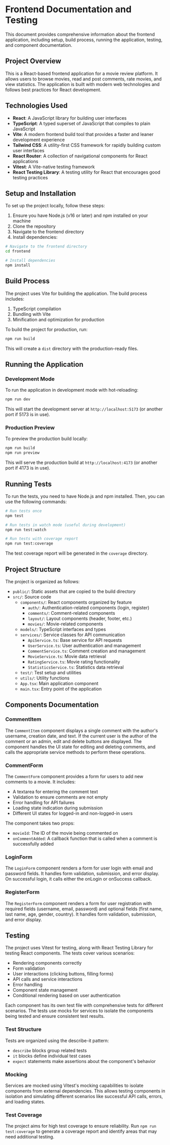 # Frontend Documentation and Testing

This document provides comprehensive information about the frontend application, including setup, build process, running the application, testing, and component documentation.

## Project Overview

This is a React-based frontend application for a movie review platform. It allows users to browse movies, read and post comments, rate movies, and view statistics. The application is built with modern web technologies and follows best practices for React development.

## Technologies Used

- **React**: A JavaScript library for building user interfaces
- **TypeScript**: A typed superset of JavaScript that compiles to plain JavaScript
- **Vite**: A modern frontend build tool that provides a faster and leaner development experience
- **Tailwind CSS**: A utility-first CSS framework for rapidly building custom user interfaces
- **React Router**: A collection of navigational components for React applications
- **Vitest**: A Vite-native testing framework
- **React Testing Library**: A testing utility for React that encourages good testing practices

## Setup and Installation

To set up the project locally, follow these steps:

1. Ensure you have Node.js (v16 or later) and npm installed on your machine
2. Clone the repository
3. Navigate to the frontend directory
4. Install dependencies:

```bash
# Navigate to the frontend directory
cd frontend

# Install dependencies
npm install
```

## Build Process

The project uses Vite for building the application. The build process includes:

1. TypeScript compilation
2. Bundling with Vite
3. Minification and optimization for production

To build the project for production, run:

```bash
npm run build
```

This will create a `dist` directory with the production-ready files.

## Running the Application

### Development Mode

To run the application in development mode with hot-reloading:

```bash
npm run dev
```

This will start the development server at `http://localhost:5173` (or another port if 5173 is in use).

### Production Preview

To preview the production build locally:

```bash
npm run build
npm run preview
```

This will serve the production build at `http://localhost:4173` (or another port if 4173 is in use).

## Running Tests

To run the tests, you need to have Node.js and npm installed. Then, you can use the following commands:

```bash
# Run tests once
npm test

# Run tests in watch mode (useful during development)
npm run test:watch

# Run tests with coverage report
npm run test:coverage
```

The test coverage report will be generated in the `coverage` directory.

## Project Structure

The project is organized as follows:

- `public/`: Static assets that are copied to the build directory
- `src/`: Source code
  - `components/`: React components organized by feature
    - `auth/`: Authentication-related components (login, register)
    - `comments/`: Comment-related components
    - `layout/`: Layout components (header, footer, etc.)
    - `movies/`: Movie-related components
  - `models/`: TypeScript interfaces and types
  - `services/`: Service classes for API communication
    - `ApiService.ts`: Base service for API requests
    - `UserService.ts`: User authentication and management
    - `CommentService.ts`: Comment creation and management
    - `MovieService.ts`: Movie data retrieval
    - `RatingService.ts`: Movie rating functionality
    - `StatisticsService.ts`: Statistics data retrieval
  - `test/`: Test setup and utilities
  - `utils/`: Utility functions
  - `App.tsx`: Main application component
  - `main.tsx`: Entry point of the application

## Components Documentation

### CommentItem

The `CommentItem` component displays a single comment with the author's username, creation date, and text. If the current user is the author of the comment or an admin, edit and delete buttons are displayed. The component handles the UI state for editing and deleting comments, and calls the appropriate service methods to perform these operations.

### CommentForm

The `CommentForm` component provides a form for users to add new comments to a movie. It includes:
- A textarea for entering the comment text
- Validation to ensure comments are not empty
- Error handling for API failures
- Loading state indication during submission
- Different UI states for logged-in and non-logged-in users

The component takes two props:
- `movieId`: The ID of the movie being commented on
- `onCommentAdded`: A callback function that is called when a comment is successfully added

### LoginForm

The `LoginForm` component renders a form for user login with email and password fields. It handles form validation, submission, and error display. On successful login, it calls either the onLogin or onSuccess callback.

### RegisterForm

The `RegisterForm` component renders a form for user registration with required fields (username, email, password) and optional fields (first name, last name, age, gender, country). It handles form validation, submission, and error display.

## Testing

The project uses Vitest for testing, along with React Testing Library for testing React components. The tests cover various scenarios:

- Rendering components correctly
- Form validation
- User interactions (clicking buttons, filling forms)
- API calls and service interactions
- Error handling
- Component state management
- Conditional rendering based on user authentication

Each component has its own test file with comprehensive tests for different scenarios. The tests use mocks for services to isolate the components being tested and ensure consistent test results.

### Test Structure

Tests are organized using the describe-it pattern:
- `describe` blocks group related tests
- `it` blocks define individual test cases
- `expect` statements make assertions about the component's behavior

### Mocking

Services are mocked using Vitest's mocking capabilities to isolate components from external dependencies. This allows testing components in isolation and simulating different scenarios like successful API calls, errors, and loading states.

### Test Coverage

The project aims for high test coverage to ensure reliability. Run `npm run test:coverage` to generate a coverage report and identify areas that may need additional testing.
